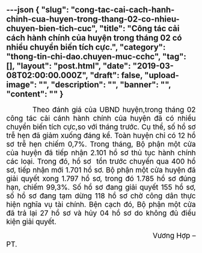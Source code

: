---json
{
    "slug": "cong-tac-cai-cach-hanh-chinh-cua-huyen-trong-thang-02-co-nhieu-chuyen-bien-tich-cuc",
    "title": "Công tác cải cách hành chính của huyện trong tháng 02 có nhiều chuyển biến tích cực.",
    "category": "thong-tin-chi-dao.chuyen-muc-cchc",
    "tag": [],
    "layout": "post.html",
    "date": "2019-03-08T02:00:00.000Z",
    "draft": false,
    "upload-image": "",
    "description": "",
    "banner": "",
    "__content__": ""
}
---
<p style="text-align:justify"><span style="font-size:14.0pt"><span style="color:black">&nbsp; &nbsp; &nbsp; &nbsp; &nbsp;Theo đ&aacute;nh gi&aacute; của UBND huyện,trong th&aacute;ng 02 c&ocirc;ng t&aacute;c cải c&aacute;nh h&agrave;nh ch&iacute;nh của huyện đ&atilde; c&oacute; nhiều chuyển biến t&iacute;ch cực,so với th&aacute;ng trước. Cụ thể, số hồ sơ trễ hẹn đ&atilde; giảm xuống đ&aacute;ng kể. To&agrave;n huyện chỉ c&oacute; 12 hồ sơ trễ hẹn chiếm 0,7%. Trong th&aacute;ng, Bộ phận một cửa của huyện đ&atilde; tiếp nhận 2.101 hồ sơ thủ tục h&agrave;nh ch&iacute;nh c&aacute;c loại. Trong đ&oacute;, hồ sơ&nbsp; tồn trước chuyển qua 400 hồ sơ,<em> </em>tiếp nhận mới 1.701 hồ sơ. Bộ phận một cửa huyện đ&atilde; giải quyết xong 1.797 hồ sơ, trong đ&oacute; 1.785 hồ sơ đ&uacute;ng hạn, chiếm 99,3%. Số hồ sơ đang giải quyết 155 hồ sơ, số hồ sơ đang tạm dừng 118 hồ sơ chờ c&ocirc;ng d&acirc;n thực hiện nghĩa vụ t&agrave;i ch&iacute;nh. Bện cạch đ&oacute;, Bộ phận một cửa đ&atilde; trả lại 27 hồ sơ v&agrave; hủy 04 hồ sơ do kh&ocirc;ng đủ điều kiện giải quyết.</span></span></p>

<p style="text-align:justify"><span style="font-size:14.0pt"><span style="color:black">&nbsp;&nbsp;&nbsp;&nbsp;&nbsp;&nbsp;&nbsp;&nbsp;&nbsp;&nbsp;&nbsp;&nbsp;&nbsp;&nbsp;&nbsp;&nbsp;&nbsp;&nbsp;&nbsp;&nbsp;&nbsp;&nbsp;&nbsp;&nbsp;&nbsp;&nbsp;&nbsp;&nbsp;&nbsp;&nbsp;&nbsp;&nbsp;&nbsp;&nbsp;&nbsp;&nbsp;&nbsp;&nbsp;&nbsp;&nbsp;&nbsp;&nbsp;&nbsp;&nbsp;&nbsp;&nbsp;&nbsp;&nbsp;&nbsp;&nbsp;&nbsp;&nbsp;&nbsp;&nbsp;&nbsp;&nbsp;&nbsp;&nbsp;&nbsp;&nbsp;&nbsp;&nbsp;&nbsp;&nbsp;&nbsp;&nbsp;&nbsp;&nbsp; &nbsp;Vương Hợp &ndash; PT.</span></span></p>